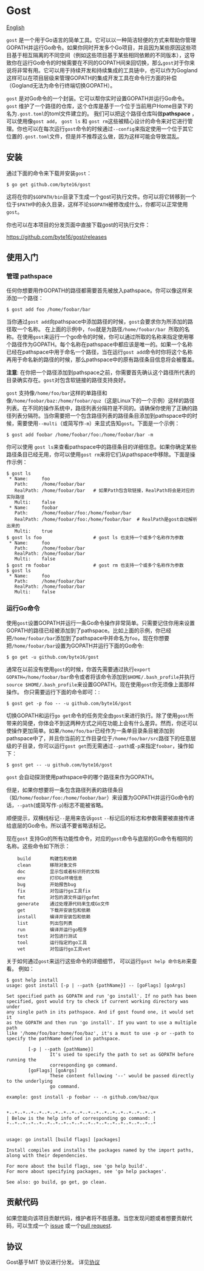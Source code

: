 # Gost

[English](https://github.com/byte16/gost/blob/master/README.md)

`gost` 是一个用于Go语言的简单工具。它可以以一种简洁轻便的方式来帮助你管理GOPATH并运行Go命令。如果你同时开发多个Go项目，并且因为某些原因这些项目基于相互隔离的不同空间（例如这些项目基于某些相同依赖的不同版本），这导致你在运行Go命令的时候需要在不同的GOPATH间来回切换，那么`gost`对于你来说将非常有用。它可以用于持续开发和持续集成的工具链中，也可以作为Gogland这样可以在项目层级来管理GOPATH的集成开发工具在命令行方面的补偿（Gogland无法为命令行终端切换GOPATH）。



`gost` 是对Go命令的一个封装。它可以帮你实时设置GOPATH并运行Go命令。 `gost` 维护了一个路径的仓库，这个仓库是基于一个位于当前用户Home目录下的名为`.gost.toml`的toml文件建立的。 我们可以把这个路径仓库叫做**pathspace** ，可以使用像`gost add`， `gost ls` 和 `gost rm`这些被精心设计的命令来对它进行管理。你也可以在每次运行`gost`命令的时候通过`--config`来指定使用一个位于其它位置的`.gost.toml`文件，但是并不推荐这么做，因为这样可能会导致混乱。 


## 安装

通过下面的命令来下载并安装`gost`：

```
$ go get github.com/byte16/gost
```

这将在你的`$GOPATH/bin`目录下生成一个gost可执行文件。你可以将它转移到一个位于`$PATH`中的永久目录，这样不论`$GOPATH`被修改成什么，你都可以正常使用`gost`。

你也可以在本项目的分发页面中直接下载gost的可执行文件：

https://github.com/byte16/gost/releases



## 使用入门

### 管理 pathspace

任何你想要用作GOPATH的路径都需要首先被放入pathspace。你可以像这样来添加一个路径：

```
$ gost add foo /home/foobar/bar
```

当你通过`gost add`向pathspace中添加路径的时候，`gost`会要求你为所添加的路径取一个名称。 在上面的示例中，`foo`就是为路径`/home/foobar/bar `所取的名称。在使用`gost`来运行一个go命令的时候，你可以通过所取的名称来指定使用哪个路径作为GOPATH。每个名称在pathspace中都应该是唯一的。如果一个名称已经在pathspace中用于命名一个路径，当在运行`gost add`命令时你将这个名称再用于命名新的路径的时候，那么pathspace中的原有路径条目信息将会被覆盖。

**注意**: 在你把一个路径添加到pathspace之前，你需要首先确认这个路径所代表的目录确实存在。`gost`对包含软链接的路径支持良好。



`gost` 支持像`/home/foo/bar`这样的单路径和像`/home/foobar/baz:/home/foobar/quz`（这是Linux下的一个示例）这样的路径列表。在不同的操作系统中，路径列表分隔符是不同的。请确保你使用了正确的路径列表分隔符。当你需要把一个包含路径列表的路径条目添加到pathspace中的时候，需要使用`--multi`（或简写作`-m`）来显式告知`gost`。下面是一个示例：

```
$ gost add foobar /home/foobar/foo:/home/foobar/bar -m
```



你可以使用 `gost ls`来查看pathspace中的路径条目的详细信息。如果你确定某些路径条目已经无用，你可以使用`gost rm`来将它们从pathspace中移除。下面是操作示例：

```
$ gost ls
 * Name:     foo
   Path:     /home/foobar/bar
   RealPath: /home/foobar/bar 	# 如果Path包含软链接，RealPath将会是对应的实际路径
   Multi:    false
 * Name:     foobar
   Path:     /home/foobar/foo:/home/foobar/bar
   RealPath: /home/foobar/foo:/home/foobar/bar 	# RealPath是gost自动解析出来的 
   Multi:    true
$ gost ls foo	                # gost ls 也支持一个或多个名称作为参数
 * Name:     foo
   Path:     /home/foobar/bar
   RealPath: /home/foobar/bar
   Multi:    false
$ gost rm foobar                # gost rm 也支持一个或多个名称作为参数
$ gost ls 
 * Name:     foo
   Path:     /home/foobar/bar
   RealPath: /home/foobar/bar
   Multi:    false
```



### 运行Go命令

使用`gost`设置GOPATH并运行一条Go命令操作非常简单。只需要记住你用来设置GOPATH的路径已经被添加到了pathspace。比如上面的示例，你已经把`/home/foobar/bar`添加到了pathspace中并命名为`foo`，现在你想要把`/home/foobar/bar`设置为GOPATH并运行下面的Go命令:

```
$ go get -u github.com/byte16/gost
```

通常在以前没有使用`gost`的时候，你首先需要通过执行`export GOPATH=/home/foobar/bar`命令或者将该命令添加到`$HOME/.bash_profile`并执行`source $HOME/.bash_profile`来设置GOPATH。现在使用`gost`你无须像上面那样操作。 你只需要运行下面的命令即可：:

```
$ gost get -p foo -- -u github.com/byte16/gost
```

切换GOPATH和运行`go get`命令的任务完全由`gost`来进行执行。除了使用`gost`所带来的简便，你体会不到这两种方式之间在功能上会有什么差异。然而，你还可以使操作更加简单。如果`/home/foo/bar`已经作为一条单目录条目被添加到pathspace中了，并且你当前的工作目录位于`/home/foo/bar/src`路径下的任意层级的子目录，你可以运行`gost get`而无需通过`--path`或`-p`来指定`foobar`，操作如下：

```
$ gost get -- -u github.com/byte16/gost
```

`gost` 会自动探测使用pathspace中的哪个路径来作为GOPATH。

但是，如果你想要将一条包含路径列表的路径条目（如`/home/foobar/foo:/home/foobar/bar`）来设置为GOPATH并运行Go命令的话，`--path`(或简写作`-p`)标志不能被省略。



顺便提示，双横线标记`--`是用来告诉`gost` `--`标记后的标志和参数需要被直接传递给底层的Go命令。所以请不要省略该标记。



现在`gost` 支持Go的所有功能性命令，对应的`gost`命令与底层的Go命令有相同的名称。这些命令如下所示：

        build       构建包和依赖
        clean       移除对象文件
        doc         显示包或者标识符的文档
        env         打印Go环境信息
        bug         开始报告bug
        fix         对包运行go工具fix
        fmt         对包的源文件运行gofmt
        generate    通过处理源代码来生成Go文件
        get         下载并安装包和依赖
        install     编译并安装包和依赖
        list        列出包列表
        run         编译并运行go程序
        test        对包进行测试
        tool        运行指定的go工具
        vet         对包运行go工具vet
关于如何通过`gost`来运行这些命令的详细细节， 可以运行`gost help 命令名称`来查看。 例如：

```
$ gost help install
usage: gost install [-p | --path {pathName}] -- [goFlags] [goArgs]

Set specified path as GOPATH and run 'go install'. If no path has been
specified, gost would try to check if current working directory was under
any single path in its pathspace. And if gost found one, it would set it
as the GOPATH and then run 'go install'. If you want to use a multiple path
like '/home/foo/bar:home/foo/baz', it's a must to use -p or --path to
specify the pathName defined in pathspace.

        [-p | --path {pathName}]
                It's used to specify the path to set as GOPATH before running the
                corresponding go command.
        [goFlags] [goArgs]
                These content following '--' would be passed directly to the underlying
                go command.

example: gost install -p foobar -- -n github.com/baz/qux


*--*--*--*--*--*--*--*--*--*--*--*--*--*--*--*--*--*--*
| Below is the help info of corresponding go command: |
*--*--*--*--*--*--*--*--*--*--*--*--*--*--*--*--*--*--*


usage: go install [build flags] [packages]

Install compiles and installs the packages named by the import paths,
along with their dependencies.

For more about the build flags, see 'go help build'.
For more about specifying packages, see 'go help packages'.

See also: go build, go get, go clean.

```



## 贡献代码

如果您能向该项目贡献代码，维护者将不胜感激。当您发现问题或者想要贡献代码，可以生成一个 [issue](https://github.com/byte16/gost/issues) 或一个[pull request](https://github.com/byte16/gost/pulls).



## 协议

Gost基于MIT 协议进行分发。 详见[协议](https://github.com/byte16/gost/blob/master/LICENSE)